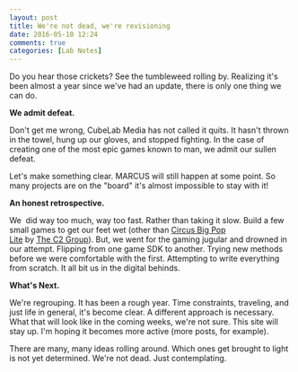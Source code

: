 ```yaml
---
layout: post
title: We're not dead, we're revisioning
date: 2016-05-10 12:24
comments: true
categories: [Lab Notes]
---
```

Do you hear those crickets? See the tumbleweed rolling by. Realizing it's been almost a year since we've had an update, there is only one thing we can do.

<strong>We admit defeat. </strong>

Don't get me wrong, CubeLab Media has not called it quits. It hasn't thrown in the towel, hung up our gloves, and stopped fighting. In the case of creating one of the most epic games known to man, we admit our sullen defeat.

Let's make something clear. MARCUS will still happen at some point. So many projects are on the "board" it's almost impossible to stay with it!

<strong>An honest retrospective.</strong>

We  did way too much, way too fast. Rather than taking it slow. Build a few small games to get our feet wet (other than <a href="https://itunes.apple.com/us/app/circus-big-pop-lite/id521759035?mt=8" target="_blank" data-cke-saved-href="https://itunes.apple.com/us/app/circus-big-pop-lite/id521759035?mt=8">Circus Big Pop Lite</a> by <a href="http://c2experience.com/" target="_blank" data-cke-saved-href="http://c2experience.com/">The C2 Group</a>). But, we went for the gaming jugular and drowned in our attempt. Flipping from one game SDK to another. Trying new methods before we were comfortable with the first. Attempting to write everything from scratch. It all bit us in the digital behinds.

<strong>What's Next.</strong>

We're regrouping. It has been a rough year. Time constraints, traveling, and just life in general, it's become clear. A different approach is necessary. What that will look like in the coming weeks, we're not sure. This site will stay up. I'm hoping it becomes more active (more posts, for example).

There are many, many ideas rolling around. Which ones get brought to light is not yet determined. We're not dead. Just contemplating.
